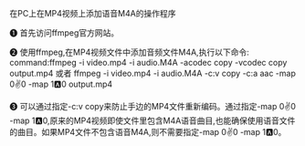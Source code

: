 在PC上在MP4视频上添加语音M4A的操作程序

❶ 首先访问ffmpeg官方网站。

❷ 使用ffmpeg,在MP4视频文件中添加音频文件M4A,执行以下命令:
command:ffmpeg -i video.mp4 -i audio.M4A -acodec copy -vcodec copy output.mp4
或者
ffmpeg -i video.mp4 -i audio.M4A -c:v copy -c:a aac -map 0:v:0 -map 1:a:0 output.mp4

❸ 可以通过指定-c:v copy来防止手边的MP4文件重新编码。通过指定-map 0:v:0 -map 1:a:0,原来的MP4视频即使文件里包含M4A语音曲目,也能确保使用语音文件的曲目。如果MP4文件不包含语音M4A,则不需要指定-map 0:v:0 -map 1:a:0。